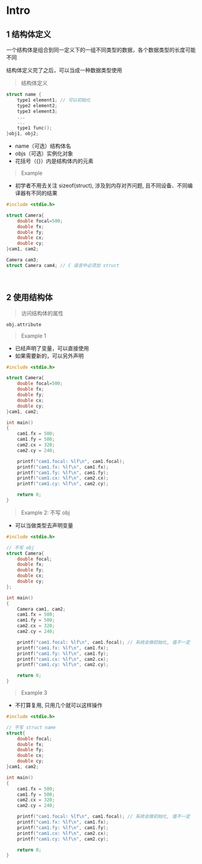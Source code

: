 
# Intro
## 1 结构体定义
一个结构体是组合到同一定义下的一组不同类型的数据，各个数据类型的长度可能不同

结构体定义完了之后，可以当成一种数据类型使用
>结构体定义
```c++
struct name {
    type1 element1; // 可以初始化
    type2 element2;
    type3 element3;
    ...
    ...
    type1 func();
}obj1, obj2;
```
- name（可选）结构体名
- objs（可选）实例化对象
- 花括号（{}）内是结构体内的元素


>Example
- 初学者不用去关注 sizeof(struct), 涉及到内存对齐问题, 且不同设备、不同编译器有不同的结果
```c++
#include <stdio.h>

struct Camera{
    double focal=500;
    double fx;
    double fy;
    double cx;
    double cy;
}cam1, cam2;

Camera cam3;
struct Camera cam4; // C 语言中必须加 struct
```


&emsp;
## 2 使用结构体
>访问结构体的属性
```
obj.attribute
```
>Example 1
- 已经声明了变量，可以直接使用
- 如果需要新的，可以另外声明
```c++
#include <stdio.h>

struct Camera{
    double focal=500;
    double fx;
    double fy;
    double cx;
    double cy;
}cam1, cam2;

int main()
{
    cam1.fx = 500;
    cam1.fy = 500;
    cam2.cx = 320;
    cam2.cy = 240;

    printf("cam1.focal: %lf\n", cam1.focal);
    printf("cam1.fx: %lf\n", cam1.fx);
    printf("cam1.fy: %lf\n", cam1.fy);
    printf("cam1.cx: %lf\n", cam2.cx);
    printf("cam1.cy: %lf\n", cam2.cy);

    return 0;
}
```

>Example 2: 不写 obj
- 可以当做类型去声明变量
```c++
#include <stdio.h>

// 不写 obj
struct Camera{
    double focal;
    double fx;
    double fy;
    double cx;
    double cy;
};

int main()
{
    Camera cam1, cam2;
    cam1.fx = 500;
    cam1.fy = 500;
    cam2.cx = 320;
    cam2.cy = 240;

    printf("cam1.focal: %lf\n", cam1.focal); // 系统会做初始化, 值不一定
    printf("cam1.fx: %lf\n", cam1.fx);
    printf("cam1.fy: %lf\n", cam1.fy);
    printf("cam1.cx: %lf\n", cam2.cx);
    printf("cam1.cy: %lf\n", cam2.cy);

    return 0;
}
```

>Example 3
- 不打算复用, 只用几个就可以这样操作
```c++
#include <stdio.h>

// 不写 struct name
struct{
    double focal;
    double fx;
    double fy;
    double cx;
    double cy;
}cam1, cam2;

int main()
{
    cam1.fx = 500;
    cam1.fy = 500;
    cam2.cx = 320;
    cam2.cy = 240;

    printf("cam1.focal: %lf\n", cam1.focal); // 系统会做初始化, 值不一定
    printf("cam1.fx: %lf\n", cam1.fx);
    printf("cam1.fy: %lf\n", cam1.fy);
    printf("cam1.cx: %lf\n", cam2.cx);
    printf("cam1.cy: %lf\n", cam2.cy);

    return 0;
}
```
